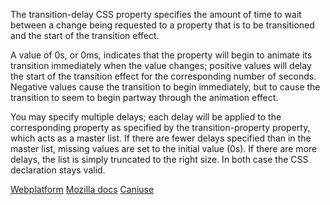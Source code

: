 The transition-delay CSS property specifies the amount of time to wait between a change being requested to a property that is to be transitioned and the start of the transition effect.

A value of 0s, or 0ms, indicates that the property will begin to animate its transition immediately when the value changes; positive values will delay the start of the transition effect for the corresponding number of seconds. Negative values cause the transition to begin immediately, but to cause the transition to seem to begin partway through the animation effect.

You may specify multiple delays; each delay will be applied to the corresponding property as specified by the transition-property property, which acts as a master list. If there are fewer delays specified than in the master list, missing values are set to the initial value (0s). If there are more delays, the list is simply truncated to the right size. In both case the CSS declaration stays valid.

[Webplatform](http://docs.webplatform.org/wiki/css/properties/transition-delay "Webplatform")
[Mozilla docs](https://developer.mozilla.org/en-US/docs/Web/CSS/transition-delay "Mozilla")
[Caniuse](http://caniuse.com/#feat=css-transition "Caniuse")